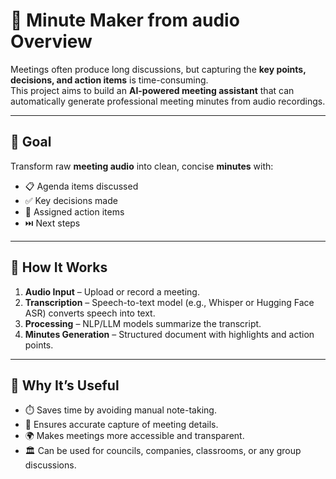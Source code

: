 # 📌 Minute Maker from audio Overview

Meetings often produce long discussions, but capturing the **key points, decisions, and action items** is time-consuming.  
This project aims to build an **AI-powered meeting assistant** that can automatically generate professional meeting minutes from audio recordings.

---

## 🎯 Goal

Transform raw **meeting audio** into clean, concise **minutes** with:

- 📋 Agenda items discussed  
- ✅ Key decisions made  
- 📝 Assigned action items  
- ⏭️ Next steps  

---

## 🔧 How It Works

1. **Audio Input** – Upload or record a meeting.  
2. **Transcription** – Speech-to-text model (e.g., Whisper or Hugging Face ASR) converts speech into text.  
3. **Processing** – NLP/LLM models summarize the transcript.  
4. **Minutes Generation** – Structured document with highlights and action points.  

---

## 🚀 Why It’s Useful

- ⏱️ Saves time by avoiding manual note-taking.  
- 🎯 Ensures accurate capture of meeting details.  
- 🌍 Makes meetings more accessible and transparent.  
- 🏛️ Can be used for councils, companies, classrooms, or any group discussions.  
